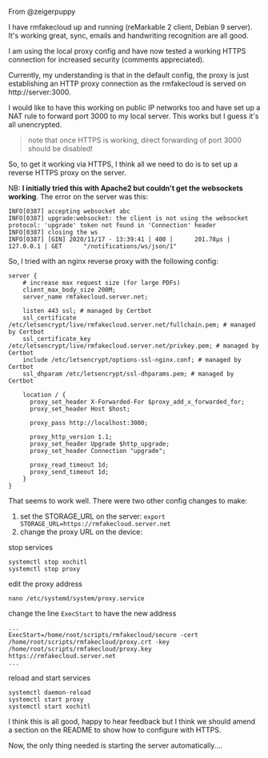 From @zeigerpuppy

I have rmfakecloud up and running (reMarkable 2 client, Debian 9 server).  It's working great, sync, emails and handwriting recognition are all good.

I am using the local proxy config and have now tested a working HTTPS connection for increased security (comments appreciated).

Currently, my understanding is that in the default config, the proxy is just establishing an HTTP proxy connection as the rmfakecloud is served on http://server:3000.

I would like to have this working on public IP networks too and have set up a NAT rule to forward port 3000 to my local server.  This works but I guess it's all unencrypted.

> note that once HTTPS is working, direct forwarding of port 3000 should be disabled!

So, to get it working via HTTPS, I think all we need to do is to set up a reverse HTTPS proxy on the server.

NB: **I initially tried this with Apache2 but couldn't get the websockets working**.  The error on the server was this:

```
INFO[0387] accepting websocket abc
INFO[0387] upgrade:websocket: the client is not using the websocket protocol: 'upgrade' token not found in 'Connection' header
INFO[0387] closing the ws
INFO[0387] [GIN] 2020/11/17 - 13:39:41 | 400 |      201.78µs |       127.0.0.1 | GET      "/notifications/ws/json/1"
```

So, I tried with an nginx reverse proxy with the following config:

```nginx
server {
    # increase max request size (for large PDFs)
    client_max_body_size 200M;
    server_name rmfakecloud.server.net;

    listen 443 ssl; # managed by Certbot
    ssl_certificate /etc/letsencrypt/live/rmfakecloud.server.net/fullchain.pem; # managed by Certbot
    ssl_certificate_key /etc/letsencrypt/live/rmfakecloud.server.net/privkey.pem; # managed by Certbot
    include /etc/letsencrypt/options-ssl-nginx.conf; # managed by Certbot
    ssl_dhparam /etc/letsencrypt/ssl-dhparams.pem; # managed by Certbot

    location / {
      proxy_set_header X-Forwarded-For $proxy_add_x_forwarded_for;
      proxy_set_header Host $host;

      proxy_pass http://localhost:3000;

      proxy_http_version 1.1;
      proxy_set_header Upgrade $http_upgrade;
      proxy_set_header Connection "upgrade";

      proxy_read_timeout 1d;
      proxy_send_timeout 1d;
    }
}
```

That seems to work well.
There were two other config changes to make:

1. set the STORAGE_URL on the server: `export STORAGE_URL=https://rmfakecloud.server.net`
2. change the proxy URL on the device: 

stop services
```
systemctl stop xochitl
systemctl stop proxy 
```

edit the proxy address
```
nano /etc/systemd/system/proxy.service
```

change the line `ExecStart` to have the new address
```
...
ExecStart=/home/root/scripts/rmfakecloud/secure -cert /home/root/scripts/rmfakecloud/proxy.crt -key /home/root/scripts/rmfakecloud/proxy.key https://rmfakecloud.server.net
...
``` 

reload and start services

```
systemctl daemon-reload
systemctl start proxy
systemctl start xochitl
```

I think this is all good, happy to hear feedback but I think we should amend a section on the README to show how to configure with HTTPS.

Now, the only thing needed is starting the server automatically....
